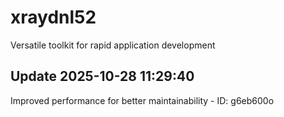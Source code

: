 # xraydnl52
Versatile toolkit for rapid application development

## Update 2025-10-28 11:29:40
Improved performance for better maintainability - ID: g6eb600o


